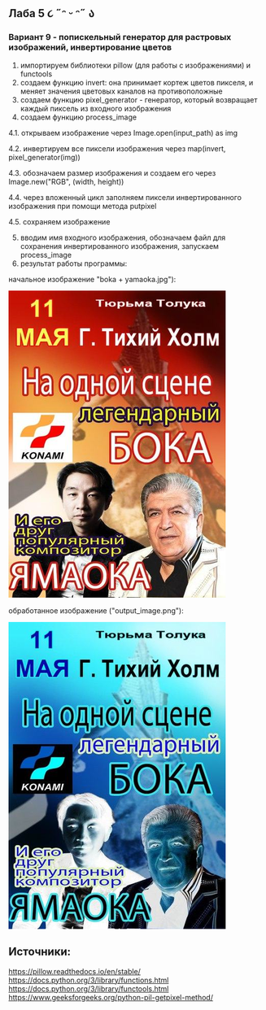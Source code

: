 ## Лаба 5 ૮ ˶ᵔ ᵕ ᵔ˶ ა
### Вариант 9 - попискельный генератор для растровых изображений, инвертирование цветов
1. импортируем библиотеки pillow (для работы с изображениями) и functools
2. создаем функцию invert: она принимает кортеж цветов пикселя, и меняет значения цветовых каналов на противоположные
3. создаем функцию pixel_generator - генератор, который возвращает каждый пиксель из входного изображения
4. создаем функцию process_image
   
4.1. открываем изображение через Image.open(input_path) as img
   
4.2. инвертируем все пиксели изображения через map(invert, pixel_generator(img))

4.3. обозначаем размер изображения и создаем его через Image.new("RGB", (width, height))

4.4. через вложенный цикл заполняем пиксели инвертированного изображения при помощи метода putpixel

4.5. сохраняем изображение

5. вводим имя входного изображения, обозначаем файл для сохранения инвертированного изображения, запускаем process_image
6. результат работы программы:

начальное изображение "boka + yamaoka.jpg"):

![image](https://github.com/chimokko/py1/blob/main/lab5/boka%20%2B%20yamaoka.jpg)

обработанное изображение ("output_image.png"):

![image](https://github.com/chimokko/py1/blob/main/lab5/output_image.png)

## Источники:
https://pillow.readthedocs.io/en/stable/
https://docs.python.org/3/library/functions.html
https://docs.python.org/3/library/functools.html
https://www.geeksforgeeks.org/python-pil-getpixel-method/
